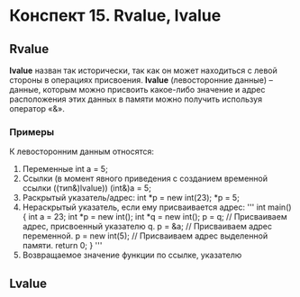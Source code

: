 # Конспект 15. Rvalue, lvalue

## Rvalue
**lvalue** назван так исторически, так как он может находиться с левой стороны в операциях присвоения.
**lvalue** (левосторонние данные) – данные, которым можно присвоить какое-либо значение и адрес расположения этих данных в памяти можно получить используя оператор «&».
### Примеры
К левосторонним данным относятся:
1. Переменные
   int a = 5;
2. Ссылки (в момент явного приведения с созданием временной ссылки ((тип&)lvalue))
   (int&)a = 5;
3. Раскрытый указатель/адрес: 
   int *p = new int(23);
   *p = 5;
4. Нераскрытый указатель, если ему присваивается адрес:
   '''
   int main() 
   {
   int a = 23;  int *p = new int(); int *q = new int();
   p = q;                        // Присваиваем адрес, присвоенный указателю q.
   p = &a;                       // Присваиваем адрес переменной.
   p = new int(5);               // Присваиваем адрес выделенной памяти.
   return 0;
   }
   '''
5. Возвращаемое значение функции по ссылке, указателю


## Lvalue
